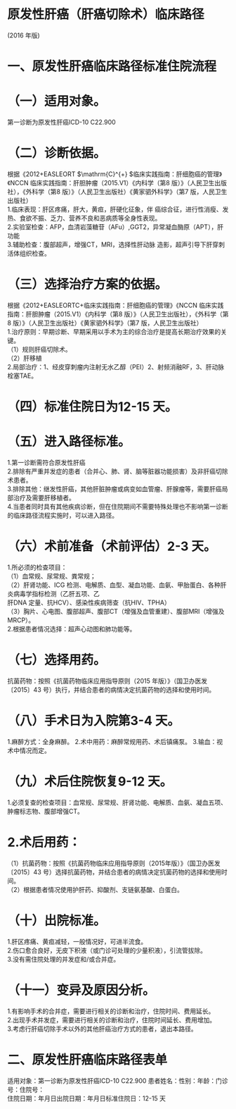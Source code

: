 # 原发性肝癌（肝癌切除术）临床路径  
(2016 年版)  
# 一、原发性肝癌临床路径标准住院流程  
# （一）适用对象。  
第一诊断为原发性肝癌ICD-10 C22.900  
# （二）诊断依据。  
根据《2012+EASLEORT $\mathrm{C}^{+} $临床实践指南：肝细胞癌的管理》《NCCN 临床实践指南：肝胆肿瘤（2015.V1）《内科学（第8 版）》（人民卫生出版社），《外科学（第8 版）》（人民卫生出版社）《黄家驷外科学》（第7 版，人民卫生出版社）  
1.临床表现：肝区疼痛，肝大，黄疸，肝硬化征象，伴 癌综合征，进行性消瘦、发热、食欲不振、乏力、营养不良和恶病质等全身性表现。  
2.实验室检查：AFP，血清岩藻糖苷（AFu）,GGT2，异常凝血酶原（APT），肝功能  
3.辅助检查：腹部超声，增强CT，MRI，选择性肝动脉 造影，超声引导下肝穿刺活体组织检查。  
# （三）选择治疗方案的依据。  
根据《2012+EASLEORTC+临床实践指南：肝细胞癌的管理》《NCCN 临床实践指南：肝胆肿瘤（2015.V1）《内科学（第8 版）》（人民卫生出版社），《外科学（第8 版）》（人民卫生出版社）《黄家驷外科学》（第7 版，人民卫生出版社）  
1.治疗原则：早期诊断、早期采用以手术为主的综合治疗是提高长期治疗效果的关键。  
（1）规则肝癌切除术。  
（2）肝移植  
2.局部治疗：1、经皮穿刺瘤内注射无水乙醇（PEI）2、射频消融RF，3、肝动脉栓塞TAE。  
# （四）标准住院日为12-15 天。  
# （五）进入路径标准。  
1.第一诊断需符合原发性肝癌  
2.排除有严重并发症的患者（合并心、肺、肾、脑等脏器功能损害）及非肝癌切除术患者。  
3.排除其他：继发性肝癌，其他肝脏肿瘤或病变如血管瘤、肝腺瘤等，需要肝癌局部治疗及需要肝移植者。  
4.当患者同时具有其他疾病诊断，但在住院期间不需要特殊处理也不影响第一诊断的临床路径流程实施时，可以进入路径。  
# （六）术前准备（术前评估）2-3 天。  
1.所必须的检查项目：  
（1）血常规、尿常规、粪常规；  
（2）肝肾功能、ICG 检测、电解质、血型、凝血功能、血氨、甲胎蛋白、各种肝炎病毒学指标检测（乙肝五项、乙  
肝DNA 定量、抗HCV）、感染性疾病筛查（抗HIV、TPHA）  
（3）胸片、心电图、腹部超声、腹部CT（增强及血管重建）、腹部MRI（增强及MRCP）。  
2.根据患者情况选择：超声心动图和肺功能等。  
# （七）选择用药。  
抗菌药物：按照《抗菌药物临床应用指导原则（2015 年版）》（国卫办医发〔2015〕43 号）执行，并结合患者的病情决定抗菌药物的选择和使用时间。  
# （八）手术日为入院第3-4 天。  
1.麻醉方式：全身麻醉。 2.术中用药：麻醉常规用药、术后镇痛泵。 3.输血：视术中情况而定。  
# （九）术后住院恢复9-12 天。  
1.必须复查的检查项目：血常规、尿常规、肝肾功能、电解质、血氨、凝血五项、肿瘤标志物、腹部增强CT。  
# 2.术后用药：  
（1）抗菌药物：按照《抗菌药物临床应用指导原则（2015年版）》（国卫办医发〔2015〕43 号）选择抗菌药物，并结合患者的病情决定抗菌药物的选择和使用时间。  
（2）根据患者情况使用护肝药、抑酸剂、支链氨基酸、白蛋白。  
# （十）出院标准。  
1.肝区疼痛、黄疸减轻，一般情况好，可进半流食。  
2.伤口愈合良好，无皮下积液（或门诊可处理的少量积液），引流管拔除。  
3.没有需住院处理的并发症和/或合并症。  
# （十一）变异及原因分析。  
1.有影响手术的合并症，需要进行相关的诊断和治疗，住院时间、费用延长。  
2.出现手术并发症，需要进行相关的诊断和治疗，住院时间延长、费用增加。  
3.考虑行肝癌切除手术以外的其他肝癌治疗方式的患者，退出本路径。  
# 二、原发性肝癌临床路径表单  
适用对象：第一诊断为原发性肝癌ICD-10 C22.900 患者姓名：性别：年龄：门诊号：住院号：  
住院日期：年月日出院日期：年月日标准住院日：12-15 天  
